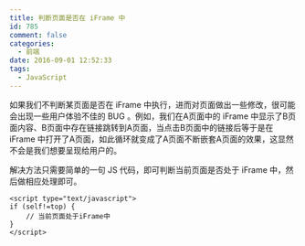 ```yaml
---
title: 判断页面是否在 iFrame 中
id: 785
comment: false
categories:
  - 前端
date: 2016-09-01 12:52:33
tags:
  - JavaScript
---
```


如果我们不判断某页面是否在 iFrame 中执行，进而对页面做出一些修改，很可能会出现一些用户体验不佳的 BUG 。例如，我们在A页面中的 iFrame 中显示了B页面内容、B页面中存在链接跳转到A页面，当点击B页面中的链接后等于是在 iFrame 中打开了A页面，如此循环就变成了A页面不断嵌套A页面的效果，这显然不会是我们想要呈现给用户的。
<!-- more -->

解决方法只需要简单的一句 JS 代码，即可判断当前页面是否处于 iFrame 中，然后做相应处理即可。

```
<script type="text/javascript">
if (self!=top) {
    // 当前页面处于iFrame中
}
</script>
```